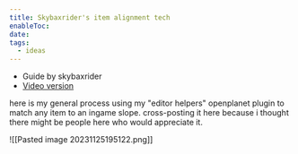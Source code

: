 ```yaml
---
title: Skybaxrider's item alignment tech
enableToc: 
date: 
tags:
  - ideas
---
```

- Guide by skybaxrider
- [Video version](https://www.youtube.com/watch?v=BFpt_SpTjsc)

here is my general process using my "editor helpers" openplanet plugin to match any item to an ingame slope. cross-posting it here because i thought there might be people here who would appreciate it.

![[Pasted image 20231125195122.png]]